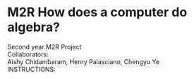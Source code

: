 # M2R How does a computer do algebra?
Second year M2R Project <br />
Collaborators: <br />
Aishy Chidambaram, Henry Palasciano, Chengyu Ye <br />
INSTRUCTIONS:
